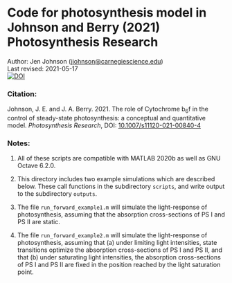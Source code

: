 # Code for photosynthesis model in Johnson and Berry (2021) Photosynthesis Research

Author: Jen Johnson (jjohnson@carnegiescience.edu)    
Last revised: 2021-05-17    
[![DOI](https://zenodo.org/badge/367200385.svg)](https://zenodo.org/badge/latestdoi/367200385)

### Citation:

Johnson, J. E. and J. A. Berry. 2021. The role of Cytochrome b<sub>6</sub>f in the 
control of steady-state photosynthesis: a conceptual and quantitative model.
 *Photosynthesis Research*, DOI: [10.1007/s11120-021-00840-4](https://doi.org/10.1007/s11120-021-00840-4)

### Notes:

1. All of these scripts are compatible with MATLAB 2020b as well as GNU Octave 6.2.0. 

2. This directory includes two example simulations which are described below. These call 
functions in the subdirectory `scripts`, and write output to the subdirectory `outputs`.

3. The file `run_forward_example1.m` will simulate the light-response of photosynthesis,
assuming that the absorption cross-sections of PS I and PS II are static. 

4. The file `run_forward_example2.m` will simulate the light-response of photosynthesis,
assuming that (a) under limiting light intensities, state transitions optimize the 
absorption cross-sections of PS I and PS II, and that (b) under saturating light 
intensities, the absorption cross-sections of PS I and PS II are fixed in the position
reached by the light saturation point.

 